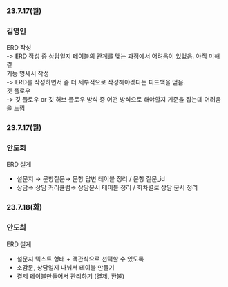 ### 23.7.17(월)
### 김영인
ERD 작성<br>
-> ERD 작성 중 상담일지 테이블의 관계를 맺는 과정에서 어려움이 있었음. 아직 미해결<br>
기능 명세서 작성<br>
-> ERD를 작성하면서 좀 더 세부적으로 작성해야겠다는 피드백을 얻음.<br>
깃 플로우<br>
-> 깃 플로우 or 깃 허브 플로우 방식 중 어떤 방식으로 해야할지 기준을 잡는데 어려움을 느낌

### 23.7.17(월)
### 안도희
ERD 설계

- 설문지 → 문항질문→ 문항 답변 테이블 정리 / 문항 질문\_id
- 상담→ 상담 커리큘럼→ 상담문서 테이블 정리 / 회차별로 상담 문서 정리

### 23.7.18(화)
### 안도희
ERD 설계

- 설문지 텍스트 형태 + 객관식으로 선택할 수 있도록
- 소감문, 상담일지 나눠서 테이블 만들기
- 결제 테이블만들어서 관리하기 (결제, 환불)

